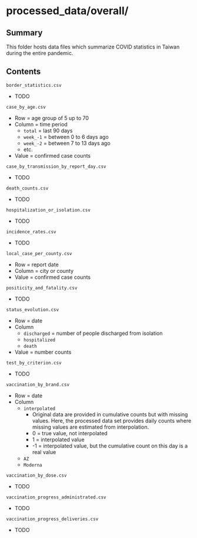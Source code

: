 processed_data/overall/
=======================


Summary
-------

This folder hosts data files which summarize COVID statistics in Taiwan during the entire pandemic.


Contents
--------

`border_statistics.csv`
- TODO

`case_by_age.csv`
- Row = age group of 5 up to 70
- Column = time period
  - `total` = last 90 days
  - `week_-1` = between 0 to 6 days ago
  - `week_-2` = between 7 to 13 days ago
  - etc.
- Value = confirmed case counts

`case_by_transmission_by_report_day.csv`
- TODO

`death_counts.csv`
- TODO

`hospitalization_or_isolation.csv`
- TODO

`incidence_rates.csv`
- TODO

`local_case_per_county.csv`
- Row = report date
- Column = city or county
- Value = confirmed case counts

`positicity_and_fatality.csv`
- TODO

`status_evolution.csv`
- Row = date
- Column
  - `discharged` = number of people discharged from isolation
  - `hospitalized`
  - `death`
- Value = number counts

`test_by_criterion.csv`
- TODO

`vaccination_by_brand.csv`
- Row = date
- Column
  - `interpolated`
    - Original data are provided in cumulative counts but with missing values. Here, the processed data set provides daily counts where missing values are estimated from interpolation.
    - 0 = true value, not interpolated
    - 1 = interpolated value
    - -1 = interpolated value, but the cumulative count on this day is a real value
  - `AZ`
  - `Moderna`

`vaccination_by_dose.csv`
- TODO

`vaccination_progress_administrated.csv`
- TODO

`vaccination_progress_deliveries.csv`
- TODO
